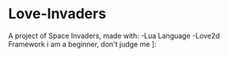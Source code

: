 # Love-Invaders
A project of Space Invaders, made with:
  -Lua      Language
  -Love2d   Framework
i am a beginner, don't judge me ]:
